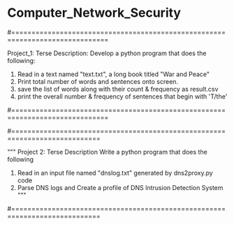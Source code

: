 # Computer_Network_Security
#==============================================================================

Project_1: Terse Description:
Develop a python program that does the following:
1) Read in a text named "text.txt", a long book titled "War and Peace"
2) Print total number of words and sentences onto screen.
3) save the list of words along with their count & frequency as result.csv
4) print the overall number & frequency of sentences that begin with 'T/the' 


#==============================================================================


#============================================================================

"""
Project 2: Terse Description
Write a python program that does the following
1) Read in an input file named "dnslog.txt" generated by dns2proxy.py code
2) Parse DNS logs and Create a profile of DNS Intrusion Detection System
"""

#============================================================================
